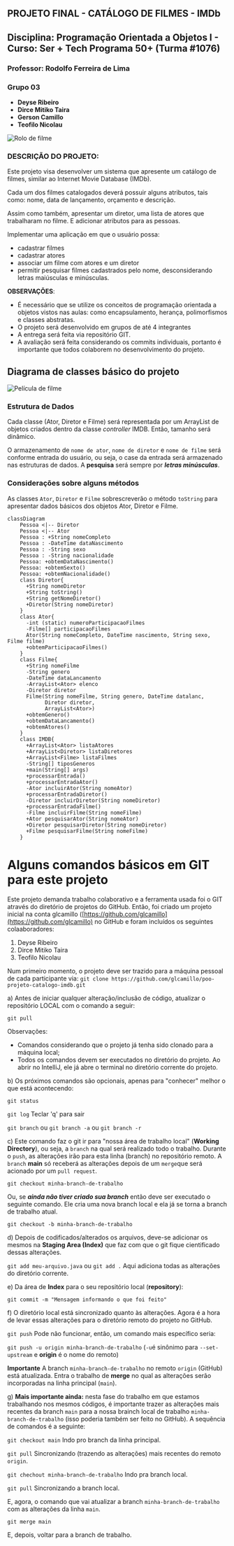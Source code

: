 ## PROJETO FINAL - CATÁLOGO DE FILMES - IMDb


## Disciplina: Programação Orientada a Objetos I - Curso: Ser + Tech Programa 50+ (Turma #1076)
### Professor: Rodolfo Ferreira de Lima
### Grupo 03 
- **Deyse Ribeiro** 
- **Dirce Mitiko Taira**
- **Gerson Camillo**
- **Teofilo Nicolau**

<img src="./imagens/rolodefilme.png" alt="Rolo de filme">

### DESCRIÇÃO DO PROJETO:
Este projeto visa desenvolver um sistema que apresente um catálogo de filmes, similar ao Internet Movie Database (IMDb).


Cada um dos filmes catalogados deverá possuir alguns atributos, tais como: nome, data de lançamento, orçamento e descrição.

Assim como também, apresentar um diretor, uma lista de atores que trabalharam no filme. 
E adicionar atributos para as pessoas. 

Implementar uma aplicação em que o usuário possa:

- cadastrar filmes
- cadastrar atores
- associar um filme com atores e um diretor
- permitir pesquisar filmes cadastrados pelo nome, desconsiderando letras maiúsculas e minúsculas.

**OBSERVAÇÕES**:

 - É necessário que se utilize os conceitos de programação orientada a objetos vistos nas aulas: como encapsulamento, herança, polimorfismos e classes abstratas.
 - O projeto será desenvolvido em grupos de até 4 integrantes
 - A entrega será feita via repositório GIT. 
 - A avaliação será feita considerando os commits individuais, portanto é importante que todos colaborem no desenvolvimento do projeto.


## Diagrama de classes básico do projeto
<img src="./imagens/fotofilme.png" alt="Película de filme">

### Estrutura de Dados
Cada classe (Ator, Diretor e Filme) será representada por um ArrayList de objetos criados dentro da classe *controller* IMDB. Então, tamanho será dinâmico.

O armazenamento de `nome de ator`, `nome de diretor` e `nome de filme` será conforme entrada do usuário, ou seja, o case da entrada será armazenado nas estruturas de dados. A **pesquisa** será sempre por ***letras minúsculas***.

### Considerações sobre alguns métodos

As classes `Ator`, `Diretor` e `Filme` sobrescreverão o método `toString` para apresentar dados básicos dos objetos Ator, Diretor e Filme.

```mermaid
classDiagram
    Pessoa <|-- Diretor
    Pessoa <|-- Ator
    Pessoa : +String nomeCompleto
    Pessoa : -DateTime dataNascimento
    Pessoa : -String sexo
    Pessoa : -String nacionalidade
    Pessoa: +obtemDataNascimento()
    Pessoa: +obtemSexto()
    Pessoa: +obtemNacionalidade()
    class Diretor{
      +String nomeDiretor
      +String toString()
      +String getNomeDiretor()
      +Diretor(String nomeDiretor)
    }
    class Ator{
      -int (static) numeroParticipacaoFilmes
      -Filme[] participacaoFilmes
      Ator(String nomeCompleto, DateTime nascimento, String sexo, Filme filme)
      +obtemParticipacaoFilmes()
    }
    class Filme{
      +String nomeFilme
      -String genero
      -DateTime dataLancamento
      -ArrayList<Ator> elenco
      -Diretor diretor
      Filme(String nomeFilme, String genero, DateTime datalanc,
            Diretor diretor,
            ArrayList<Ator>)
      +obtemGenero()
      +obtemDataLancamento()
      +obtemAtores()
    }
    class IMDB{
      +ArrayList<Ator> listaAtores
      +ArrayList<Diretor> listaDiretores
      +ArrayList<Filme> listaFilmes
      -String[] tiposGeneros
      +main(String[] args)
      +processarEntrada()
      +processarEntradaAtor()
      -Ator incluirAtor(String nomeAtor)
      +processarEntradaDiretor()
      -Diretor incluirDiretor(String nomeDiretor)
      +processarEntradaFilme()
      -Filme incluirFilme(String nomeFilme)
      +Ator pesquisarAtor(String nomeAtor)
      +Diretor pesquisarDiretor(String nomeDiretor)
      +Filme pesquisarFilme(String nomeFilme)
    }
```

# Alguns comandos básicos em GIT para este projeto

Este projeto demanda trabalho colaborativo e a ferramenta usada foi o GIT através do diretório de projetos do GitHub. Então, foi criado um projeto inicial na conta glcamillo ([https://github.com/glcamillo](https://github.com/glcamillo) no GitHub e foram incluídos os seguintes colaaboradores:
1. Deyse Ribeiro
2. Dirce Mitiko Taira
3. Teofilo Nicolau

Num primeiro momento, o projeto deve ser trazido para a máquina pessoal de cada participante via:
`git clone https://github.com/glcamillo/poo-projeto-catalogo-imdb.git`

a) Antes de iniciar qualquer alteração/inclusão de código, atualizar o repositório LOCAL com o comando a seguir:

`git pull`

Observações:
- Comandos considerando que o projeto já tenha sido clonado para a máquina local;
- Todos os comandos devem ser executados no diretório do projeto. Ao abrir no IntelliJ, ele já abre o terminal no diretório corrente do projeto.

b) Os próximos comandos são opcionais, apenas para "conhecer" melhor o que está acontecendo:

`git status`

`git log` Teclar 'q' para sair

`git branch` ou `git branch -a` ou `git branch -r`

c) Este comando faz o git ir para "nossa área de trabalho local" (**Working Directory**), ou seja, a `branch` na qual será realizado todo o trabalho. Durante o `push`, as alterações irão para esta linha (branch) no repositório remoto. A `branch` **main** só receberá as alterações depois de um `merge`que será acionado por um `pull request`.

`git checkout minha-branch-de-trabalho`

Ou, se ***ainda não tiver criado sua branch*** então deve ser executado o seguinte comando. Ele cria uma nova branch local e ela já se torna a branch de trabalho atual.

`git checkout -b minha-branch-de-trabalho`

d) Depois de codificados/alterados os arquivos, deve-se adicionar os mesmos na **Staging Area (Index)** que faz com que o git fique cientificado dessas alterações.

`git add meu-arquivo.java` ou `git add .` Aqui adiciona todas as alterações do diretório corrente.

e) Da área de **Index** para o seu repositório local (**repository**):

`git commit -m "Mensagem informando o que foi feito"`

f) O diretório local está sincronizado quanto às alterações. Agora é a hora de levar essas alterações para o diretório remoto do projeto no GitHub.

`git push` Pode não funcionar, então, um comando mais específico seria:

`git push -u origin minha-branch-de-trabalho`  (`-u`é  sinônimo para `--set-upstream` e **origin** é o nome do remoto)

**Importante** A branch `minha-branch-de-trabalho` no remoto `origin` (GitHub) está atualizada. Entra o trabalho de **merge** no qual as alterações serão incorporadas na linha principal (`main`).

g) **Mais importante ainda:** nesta fase do trabalho em que estamos trabalhando nos mesmos códigos, é importante trazer as alterações mais recentes da branch `main` para a nossa brainch local de trabalho `minha-branch-de-trabalho` (isso poderia também ser feito no GitHub). A sequência de comandos é a seguinte:

`git checkout main` Indo pro branch da linha principal.

`git pull` Sincronizando (trazendo as alterações) mais recentes do remoto `origin`.

`git chechout minha-branch-de-trabalho` Indo pra branch local.

`git pull` Sincronizando a branch local.

E, agora, o comando que vai atualizar a branch `minha-branch-de-trabalho` com as alterações da linha `main`.

`git merge main`

E, depois, voltar para a branch de trabalho.

